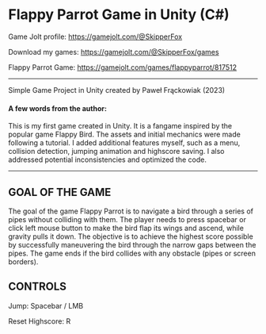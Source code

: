 # Flappy Parrot Game in Unity (C\#)

Game Jolt profile: https://gamejolt.com/@SkipperFox

Download my games: https://gamejolt.com/@SkipperFox/games

Flappy Parrot Game: https://gamejolt.com/games/flappyparrot/817512

---
Simple Game Project in Unity created by Paweł Frąckowiak (2023)

#### A few words from the author:

This is my first game created in Unity. It is a fangame inspired by the popular game Flappy Bird. The assets and initial mechanics were made following a tutorial. I added additional features myself, such as a menu, collision detection, jumping animation and highscore saving. I also addressed potential inconsistencies and optimized the code.

---

## GOAL OF THE GAME

The goal of the game Flappy Parrot is to navigate a bird through a series of pipes without colliding with them. The player needs to press spacebar or click left mouse button to make the bird flap its wings and ascend, while gravity pulls it down. The objective is to achieve the highest score possible by successfully maneuvering the bird through the narrow gaps between the pipes. The game ends if the bird collides with any obstacle (pipes or screen borders).

## CONTROLS

Jump:               Spacebar / LMB

Reset Highscore:    R
